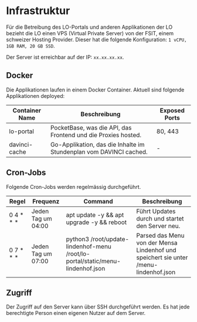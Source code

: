 
# Infrastruktur 

Für die Betreibung des LO-Portals und anderen Applikationen der LO bezieht die LO einen VPS (Virtual Private Server) von der FSIT, einem schweizer Hosting Provider.
Dieser hat die folgende Konfiguration: `1 vCPU, 1GB RAM, 20 GB SSD`.

Der Server ist erreichbar auf der IP: `xx.xx.xx.xx`.

## Docker

Die Applikationen laufen in einem Docker Container. Aktuell sind folgende Applikationen deployed:

| Container Name | Beschreibung | Exposed Ports |
|----------------|--------------|---------------|
| lo-portal      | PocketBase, was die API, das Frontend und die Proxies hosted. | 80, 443 |
| davinci-cache  | Go-Applikation, das die Inhalte im Stundenplan vom DAVINCI cached. | - |


## Cron-Jobs

Folgende Cron-Jobs werden regelmässig durchgeführt.

| Regel | Frequenz | Command | Beschreibung |
|----------------|---------------|--------------|--------|
| 0 4 * * * | Jeden Tag um 04:00 | apt update -y && apt upgrade -y && reboot | Führt Updates durch und startet den Server neu. |
| 0 7 * * * | Jeden Tag um 07:00 | python3 /root/update-lindenhof-menu /root/lo-portal/static/menu-lindenhof.json | Parsed das Menu von der Mensa Lindenhof und speichert sie unter /menu-lindenhof.json | 

## Zugriff

Der Zugriff auf den Server kann über SSH durchgeführt werden. Es hat jede berechtigte Person einen eigenen Nutzer auf dem Server.